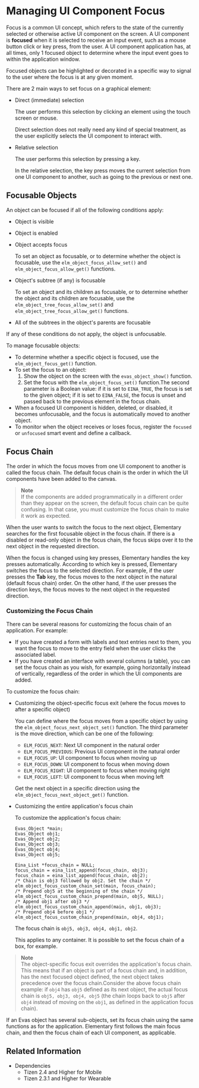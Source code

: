 # Managing UI Component Focus

Focus is a common UI concept, which refers to the state of the currently selected or otherwise active UI component on the screen. A UI component is **focused** when it is selected to receive an input event, such as a mouse button click or key press, from the user. A UI component application has, at all times, only 1 focused object to determine where the input event goes to within the application window.

Focused objects can be highlighted or decorated in a specific way to signal to the user where the focus is at any given moment.

There are 2 main ways to set focus on a graphical element:

- Direct (immediate) selection

  The user performs this selection by clicking an element using the touch screen or mouse.

  Direct selection does not really need any kind of special treatment, as the user explicitly selects the UI component to interact with.

- Relative selection

  The user performs this selection by pressing a key.

  In the relative selection, the key press moves the current selection from one UI component to another, such as going to the previous or next one.

## Focusable Objects

An object can be focused if all of the following conditions apply:

- Object is visible

- Object is enabled

- Object accepts focus

  To set an object as focusable, or to determine whether the object is focusable, use the `elm_object_focus_allow_set()` and `elm_object_focus_allow_get()` functions.

- Object's subtree (if any) is focusable

  To set an object and its children as focusable, or to determine whether the object and its children are focusable, use the `elm_object_tree_focus_allow_set()` and `elm_object_tree_focus_allow_get()` functions.

- All of the subtrees in the object's parents are focusable

If any of these conditions do not apply, the object is unfocusable.

To manage focusable objects:

- To determine whether a specific object is focused, use the `elm_object_focus_get()` function.
- To set the focus to an object:
  1. Show the object on the screen with the `evas_object_show()` function.
  2. Set the focus with the `elm_object_focus_set()` function.The second parameter is a Boolean value: if it is set to `EINA_TRUE`, the focus is set to the given object; if it is set to `EINA_FALSE`, the focus is unset and passed back to the previous element in the focus chain.
- When a focused UI component is hidden, deleted, or disabled, it becomes unfocusable, and the focus is automatically moved to another object.
- To monitor when the object receives or loses focus, register the `focused` or `unfocused` smart event and define a callback.

## Focus Chain

The order in which the focus moves from one UI component to another is called the focus chain. The default focus chain is the order in which the UI components have been added to the canvas.

> **Note**  
> If the components are added programmatically in a different order than they appear on the screen, the default focus chain can be quite confusing. In that case, you must customize the focus chain to make it work as expected.

When the user wants to switch the focus to the next object, Elementary searches for the first focusable object in the focus chain. If there is a disabled or read-only object in the focus chain, the focus skips over it to the next object in the requested direction.

When the focus is changed using key presses, Elementary handles the key presses automatically. According to which key is pressed, Elementary switches the focus to the selected direction. For example, if the user presses the **Tab** key, the focus moves to the next object in the natural (default focus chain) order. On the other hand, if the user presses the direction keys, the focus moves to the next object in the requested direction.

### Customizing the Focus Chain

There can be several reasons for customizing the focus chain of an application. For example:

- If you have created a form with labels and text entries next to them, you want the focus to move to the entry field when the user clicks the associated label.
- If you have created an interface with several columns (a table), you can set the focus chain as you wish, for example, going horizontally instead of vertically, regardless of the order in which the UI components are added.

To customize the focus chain:

- Customizing the object-specific focus exit (where the focus moves to after a specific object)

  You can define where the focus moves from a specific object by using the `elm_object_focus_next_object_set()` function. The third parameter is the move direction, which can be one of the following:

  - `ELM_FOCUS_NEXT`: Next UI component in the natural order
  - `ELM_FOCUS_PREVIOUS`: Previous UI component in the natural order
  - `ELM_FOCUS_UP`: UI component to focus when moving up
  - `ELM_FOCUS_DOWN`: UI component to focus when moving down
  - `ELM_FOCUS_RIGHT`: UI component to focus when moving right
  - `ELM_FOCUS_LEFT`: UI component to focus when moving left

  Get the next object in a specific direction using the `elm_object_focus_next_object_get()` function.

- Customizing the entire application's focus chain

  To customize the application's focus chain:

  ```
  Evas_Object *main;
  Evas_Object obj1;
  Evas_Object obj2;
  Evas_Object obj3;
  Evas_Object obj4;
  Evas_Object obj5;

  Eina_List *focus_chain = NULL;
  focus_chain = eina_list_append(focus_chain, obj3);
  focus_chain = eina_list_append(focus_chain, obj2);
  /* Chain is obj3 followed by obj2. Set the chain */
  elm_object_focus_custom_chain_set(main, focus_chain);
  /* Prepend obj5 at the beginning of the chain */
  elm_object_focus_custom_chain_prepend(main, obj5, NULL);
  /* Append obj1 after obj3 */
  elm_object_focus_custom_chain_append(main, obj1, obj3);
  /* Prepend obj4 before obj1 */
  elm_object_focus_custom_chain_prepend(main, obj4, obj1);
  ```

  The focus chain is `obj5, obj3, obj4, obj1, obj2`.

  This applies to any container. It is possible to set the focus chain of a box, for example.

> **Note**  
> The object-specific focus exit overrides the application's focus chain. This means that if an object is part of a focus chain and, in addition, has the next focused object defined, the next object takes precedence over the focus chain.Consider the above focus chain example: if `obj4` has `obj5` defined as its next object, the actual focus chain is `obj5, obj3, obj4, obj5` (the chain loops back to `obj5` after `obj4` instead of moving on the `obj1`, as defined in the application focus chain).

If an Evas object has several sub-objects, set its focus chain using the same functions as for the application. Elementary first follows the main focus chain, and then the focus chain of each UI component, as applicable.

## Related Information
- Dependencies
  - Tizen 2.4 and Higher for Mobile
  - Tizen 2.3.1 and Higher for Wearable
